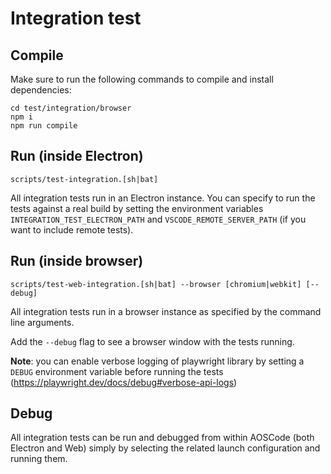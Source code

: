# Integration test

## Compile

Make sure to run the following commands to compile and install dependencies:

    cd test/integration/browser
    npm i
    npm run compile

## Run (inside Electron)

    scripts/test-integration.[sh|bat]

All integration tests run in an Electron instance. You can specify to run the tests against a real build by setting the environment variables `INTEGRATION_TEST_ELECTRON_PATH` and `VSCODE_REMOTE_SERVER_PATH` (if you want to include remote tests).

## Run (inside browser)

    scripts/test-web-integration.[sh|bat] --browser [chromium|webkit] [--debug]

All integration tests run in a browser instance as specified by the command line arguments.

Add the `--debug` flag to see a browser window with the tests running.

**Note**: you can enable verbose logging of playwright library by setting a `DEBUG` environment variable before running the tests (<https://playwright.dev/docs/debug#verbose-api-logs>)

## Debug

All integration tests can be run and debugged from within AOSCode (both Electron and Web) simply by selecting the related launch configuration and running them.
